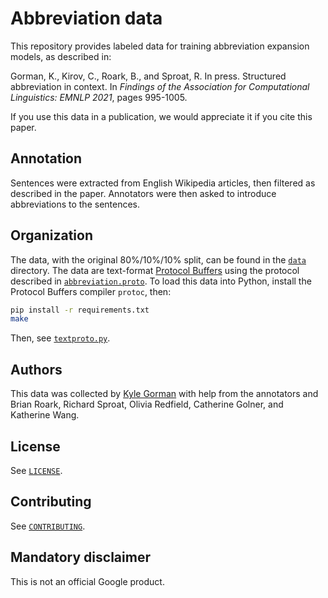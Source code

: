 # Abbreviation data

This repository provides labeled data for training abbreviation expansion
models, as described in:

Gorman, K., Kirov, C., Roark, B., and Sproat, R. In press. Structured
abbreviation in context. In *Findings of the Association for Computational
Linguistics: EMNLP 2021*, pages 995-1005.

If you use this data in a publication, we would appreciate it if you cite this
paper.

## Annotation

Sentences were extracted from English Wikipedia articles, then filtered as
described in the paper. Annotators were then asked to introduce abbreviations to
the sentences.

## Organization

The data, with the original 80%/10%/10% split, can be found in the
[`data`](data/) directory. The data are text-format [Protocol
Buffers](https://developers.google.com/protocol-buffers) using the protocol
described in [`abbreviation.proto`](abbreviation.proto). To load this data
into Python, install the Protocol Buffers compiler `protoc`, then:

```bash
pip install -r requirements.txt
make
```

Then, see [`textproto.py`](textproto.py).

## Authors

This data was collected by [Kyle Gorman](mailto:kbg@google.com) with help from
the annotators and Brian Roark, Richard Sproat, Olivia Redfield, Catherine
Golner, and Katherine Wang.

## License

See [`LICENSE`](LICENSE).

## Contributing

See [`CONTRIBUTING`](CONTRIBUTING).

## Mandatory disclaimer

This is not an official Google product.
